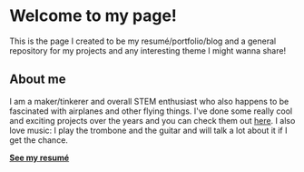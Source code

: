 # Welcome to my page!

This is the page I created to be my resumé/portfolio/blog and a general repository for my projects and any interesting theme I might wanna share!

## About me

I am a maker/tinkerer and overall STEM enthusiast who also happens to be fascinated with airplanes and other flying things. I've done some really cool and exciting projects over the years and you can check them out [here](). I also love music: I play the trombone and the guitar and will talk a lot about it if I get the chance.

**[See my resumé](./another-page.html)**
